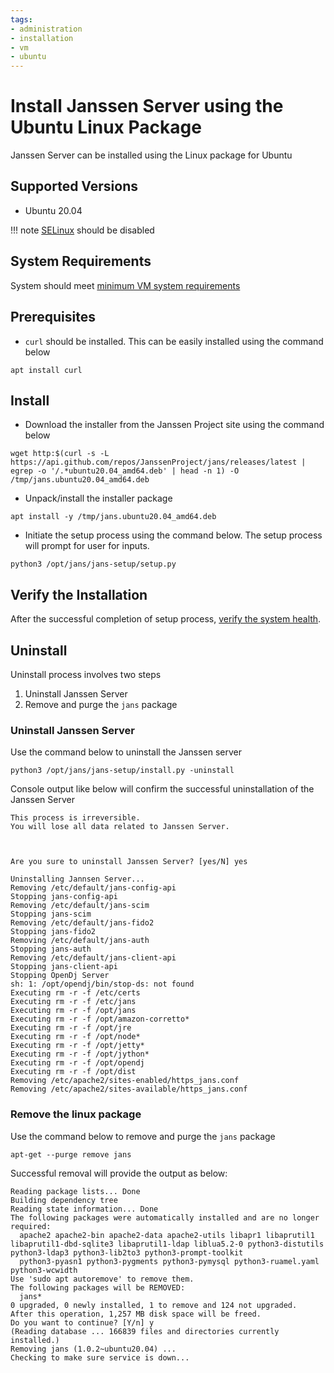 ```yaml
---
tags:
- administration
- installation
- vm
- ubuntu
---
```


# Install Janssen Server using the Ubuntu Linux Package

Janssen Server can be installed using the Linux package for Ubuntu

## Supported Versions
- Ubuntu 20.04

!!! note
[SELinux](https://wiki.ubuntu.com/SELinux) should be disabled

## System Requirements

System should meet [minimum VM system requirements](vm-requirements.md)

## Prerequisites

- `curl` should be installed. This can be easily installed using the command below

 ```
 apt install curl
 ```

## Install

- Download the installer from the Janssen Project site using the command below

```
wget http:$(curl -s -L https://api.github.com/repos/JanssenProject/jans/releases/latest | egrep -o '/.*ubuntu20.04_amd64.deb' | head -n 1) -O /tmp/jans.ubuntu20.04_amd64.deb
```

- Unpack/install the installer package

```
apt install -y /tmp/jans.ubuntu20.04_amd64.deb
```

- Initiate the setup process using the command below. The setup process will prompt for user for inputs.

```
python3 /opt/jans/jans-setup/setup.py
```

## Verify the Installation

After the successful completion of setup process, [verify the system health](../install-faq.md#after-installation-how-do-i-verify-that-the-janssen-server-is-up-and-running).


## Uninstall

Uninstall process involves two steps

1. Uninstall Janssen Server
2. Remove and purge the `jans` package

### Uninstall Janssen Server

Use the command below to uninstall the Janssen server

```commandline
python3 /opt/jans/jans-setup/install.py -uninstall
```

Console output like below will confirm the successful uninstallation of the Janssen Server

```text
This process is irreversible.
You will lose all data related to Janssen Server.


 
Are you sure to uninstall Janssen Server? [yes/N] yes

Uninstalling Jannsen Server...
Removing /etc/default/jans-config-api
Stopping jans-config-api
Removing /etc/default/jans-scim
Stopping jans-scim
Removing /etc/default/jans-fido2
Stopping jans-fido2
Removing /etc/default/jans-auth
Stopping jans-auth
Removing /etc/default/jans-client-api
Stopping jans-client-api
Stopping OpenDj Server
sh: 1: /opt/opendj/bin/stop-ds: not found
Executing rm -r -f /etc/certs
Executing rm -r -f /etc/jans
Executing rm -r -f /opt/jans
Executing rm -r -f /opt/amazon-corretto*
Executing rm -r -f /opt/jre
Executing rm -r -f /opt/node*
Executing rm -r -f /opt/jetty*
Executing rm -r -f /opt/jython*
Executing rm -r -f /opt/opendj
Executing rm -r -f /opt/dist
Removing /etc/apache2/sites-enabled/https_jans.conf
Removing /etc/apache2/sites-available/https_jans.conf

```

### Remove the linux package

Use the command below to remove and purge the `jans` package

```text
apt-get --purge remove jans
```

Successful removal will provide the output as below:

```text
Reading package lists... Done
Building dependency tree       
Reading state information... Done
The following packages were automatically installed and are no longer required:
  apache2 apache2-bin apache2-data apache2-utils libapr1 libaprutil1 libaprutil1-dbd-sqlite3 libaprutil1-ldap liblua5.2-0 python3-distutils python3-ldap3 python3-lib2to3 python3-prompt-toolkit
  python3-pyasn1 python3-pygments python3-pymysql python3-ruamel.yaml python3-wcwidth
Use 'sudo apt autoremove' to remove them.
The following packages will be REMOVED:
  jans*
0 upgraded, 0 newly installed, 1 to remove and 124 not upgraded.
After this operation, 1,257 MB disk space will be freed.
Do you want to continue? [Y/n] y
(Reading database ... 166839 files and directories currently installed.)
Removing jans (1.0.2~ubuntu20.04) ...
Checking to make sure service is down...

```

